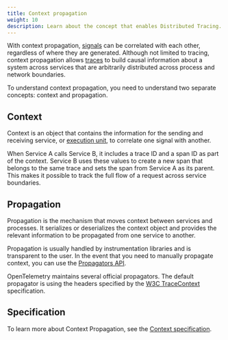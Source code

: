 ```yaml
---
title: Context propagation
weight: 10
description: Learn about the concept that enables Distributed Tracing.
---
```


With context propagation, [signals](../signals/) can be correlated with each
other, regardless of where they are generated. Although not limited to tracing,
context propagation allows [traces](../signals/traces/) to build causal
information about a system across services that are arbitrarily distributed
across process and network boundaries.

To understand context propagation, you need to understand two separate concepts:
context and propagation.

## Context

Context is an object that contains the information for the sending and receiving
service, or [execution unit](/docs/specs/otel/glossary/#execution-unit), to
correlate one signal with another.

When Service A calls Service B, it includes a trace ID and a span ID as part of
the context. Service B uses these values to create a new span that belongs to
the same trace and sets the span from Service A as its parent. This makes it
possible to track the full flow of a request across service boundaries.

## Propagation

Propagation is the mechanism that moves context between services and processes.
It serializes or deserializes the context object and provides the relevant
information to be propagated from one service to another.

Propagation is usually handled by instrumentation libraries and is transparent
to the user. In the event that you need to manually propagate context, you can
use the [Propagators API](/docs/specs/otel/context/api-propagators/).

OpenTelemetry maintains several official propagators. The default propagator is
using the headers specified by the
[W3C TraceContext](https://www.w3.org/TR/trace-context/) specification.

## Specification

To learn more about Context Propagation, see the
[Context specification](/docs/specs/otel/context/).
